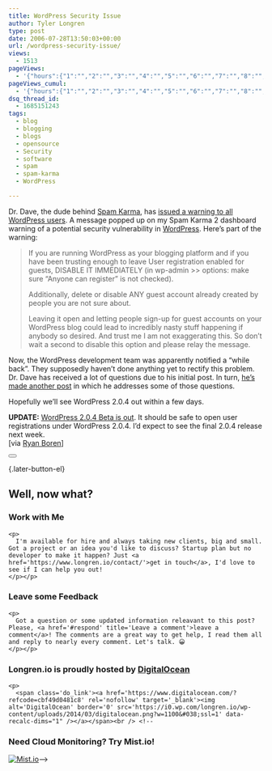 ```yaml
---
title: WordPress Security Issue
author: Tyler Longren
type: post
date: 2006-07-28T13:50:03+00:00
url: /wordpress-security-issue/
views:
  - 1513
pageViews:
  - '{"hours":{"1":"","2":"","3":"","4":"","5":"","6":"","7":"","8":"","9":"","10":"","11":"","12":"","13":"","14":"","15":"","16":"","17":"","18":"","19":"","20":"","21":"","22":"","23":"","24":"","25":"","26":"","27":"","28":"","29":"","30":"","31":"","32":"","33":"","34":"","35":"","36":"","37":"","38":"","39":"","40":"","41":"","42":"","43":"","44":"","45":"","46":"","47":""},"days":{"2":"","3":"","4":"","5":"","6":"","7":"","8":"","9":"","10":"","11":"","12":"","13":"","14":""},"weeks":{"3":"","4":"","5":"","6":"","7":"","8":"","9":"","10":"","11":"","12":""},"months":{"4":"","5":"","6":"","7":"","8":"","9":"","10":"","11":"","12":"","13":"","14":"","15":"","16":"","17":"","18":"","19":"","20":"","21":"","22":"","23":"","24":""}}'
pageViews_cumul:
  - '{"hours":{"1":"","2":"","3":"","4":"","5":"","6":"","7":"","8":"","9":"","10":"","11":"","12":"","13":"","14":"","15":"","16":"","17":"","18":"","19":"","20":"","21":"","22":"","23":"","24":"","25":"","26":"","27":"","28":"","29":"","30":"","31":"","32":"","33":"","34":"","35":"","36":"","37":"","38":"","39":"","40":"","41":"","42":"","43":"","44":"","45":"","46":"","47":""},"days":{"2":"","3":"","4":"","5":"","6":"","7":"","8":"","9":"","10":"","11":"","12":"","13":"","14":""},"weeks":{"3":"","4":"","5":"","6":"","7":"","8":"","9":"","10":"","11":"","12":""},"months":{"4":"","5":"","6":"","7":"","8":"","9":"","10":"","11":"","12":"","13":"","14":"","15":"","16":"","17":"","18":"","19":"","20":"","21":"","22":"","23":"","24":""}}'
dsq_thread_id:
  - 1685151243
tags:
  - blog
  - blogging
  - blogs
  - opensource
  - Security
  - software
  - spam
  - spam-karma
  - WordPress

---
```

Dr. Dave, the dude behind [Spam Karma][1], has [issued a warning to all WordPress users][2]. A message popped up on my Spam Karma 2 dashboard warning of a potential security vulnerability in [WordPress][3]. Here&#8217;s part of the warning:

> If you are running WordPress as your blogging platform and if you have been trusting enough to leave User registration enabled for guests, DISABLE IT IMMEDIATELY (in wp-admin >> options: make sure “Anyone can register” is not checked).
> 
> Additionally, delete or disable ANY guest account already created by people you are not sure about.
> 
> Leaving it open and letting people sign-up for guest accounts on your WordPress blog could lead to incredibly nasty stuff happening if anybody so desired. And trust me I am not exaggerating this. So don’t wait a second to disable this option and please relay the message.

Now, the WordPress development team was apparently notified a &#8220;while back&#8221;. They supposedly haven&#8217;t done anything yet to rectify this problem. Dr. Dave has received a lot of questions due to his initial post. In turn, [he&#8217;s made another post][4] in which he addresses some of those questions.

Hopefully we&#8217;ll see WordPress 2.0.4 out within a few days.

**UPDATE:** [WordPress 2.0.4 Beta is out][5]. It should be safe to open user registrations under WordPress 2.0.4. I&#8217;d expect to see the final 2.0.4 release next week.  
[via [Ryan Boren][5]] 

<div class="wpulike wpulike-default " >
  <div class="wp_ulike_general_class wp_ulike_is_not_liked">
    <button type="button"
					aria-label="Like Button"
					data-ulike-id="2183"
					data-ulike-nonce="0617733df9"
					data-ulike-type="likeThis"
					data-ulike-template="wpulike-default"
					data-ulike-display-likers="0"
					data-ulike-disable-pophover="0"
					class="wp_ulike_btn wp_ulike_put_image wp_likethis_2183"></button><span class="count-box"></span>
  </div>
</div>

[][6]{.later-button-el}

<div class='what-next'>
  <h2>
    Well, now what?
  </h2>
  
  <div class='hire'>
    <h3>
      Work with Me
    </h3>
    
    <p>
      I'm available for hire and always taking new clients, big and small. Got a project or an idea you'd like to discuss? Startup plan but no developer to make it happen? Just <a href='https://www.longren.io/contact/'>get in touch</a>, I'd love to see if I can help you out!
    </p></p>
  </div>
  
  <div class='hire'>
    <h3>
      Leave some Feedback
    </h3>
    
    <p>
      Got a question or some updated information releavant to this post? Please, <a href='#respond' title='Leave a comment'>leave a comment</a>! The comments are a great way to get help, I read them all and reply to nearly every comment. Let's talk. 😀
    </p></p>
  </div>
  
  <div class='now-what-bottom-ad'>
    <h3>
      Longren.io is proudly hosted by <a href='https://www.digitalocean.com/?refcode=cbf49d0481c8'>DigitalOcean</a>
    </h3>
    
    <p>
      <span class='do_link'><a href='https://www.digitalocean.com/?refcode=cbf49d0481c8' rel='nofollow' target='_blank'><img alt='DigitalOcean' border='0' src='https://i0.wp.com/longren.io/wp-content/uploads/2014/03/digitalocean.png?w=1100&#038;ssl=1' data-recalc-dims="1" /></a></span><br /> <!--

<h3>Need Cloud Monitoring? Try Mist.io!</h3>

<span class='do_link'><a href='http://mist.io/?ref=tyler' rel='nofollow' target='_blank'><img alt='Mist.io' border='0' src='https://i0.wp.com/longren.io/wp-content/uploads/2014/04/mistio.jpg?w=1100&#038;ssl=1' data-recalc-dims="1"></a></span>--></div> </div>

 [1]: http://unknowngenius.com/blog/wordpress/spam-karma/
 [2]: http://unknowngenius.com/blog/archives/2006/07/26/critical-announcement-to-all-wordpress-users/
 [3]: http://www.wordpress.org/
 [4]: http://unknowngenius.com/blog/archives/2006/07/27/followup-on-wordpress/
 [5]: http://boren.nu/archives/2006/07/28/wordpress-204-beta/
 [6]: #